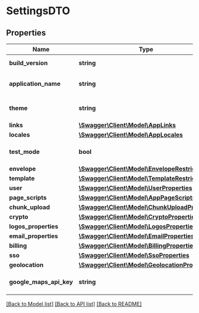 # SettingsDTO

## Properties
Name | Type | Description | Notes
------------ | ------------- | ------------- | -------------
**build_version** | **string** | The version of the build | [optional] 
**application_name** | **string** | The name of the platform | [optional] 
**theme** | **string** | The name of the UI theme | [optional] 
**links** | [**\Swagger\Client\Model\AppLinks**](AppLinks.md) |  | [optional] 
**locales** | [**\Swagger\Client\Model\AppLocales**](AppLocales.md) |  | [optional] 
**test_mode** | **bool** | Is Test Mode enabled? | [optional] 
**envelope** | [**\Swagger\Client\Model\EnvelopeRestrictions**](EnvelopeRestrictions.md) |  | [optional] 
**template** | [**\Swagger\Client\Model\TemplateRestriction**](TemplateRestriction.md) |  | [optional] 
**user** | [**\Swagger\Client\Model\UserProperties**](UserProperties.md) |  | [optional] 
**page_scripts** | [**\Swagger\Client\Model\AppPageScripts**](AppPageScripts.md) |  | [optional] 
**chunk_upload** | [**\Swagger\Client\Model\ChunkUploadProps**](ChunkUploadProps.md) |  | [optional] 
**crypto** | [**\Swagger\Client\Model\CryptoProperties**](CryptoProperties.md) |  | [optional] 
**logos_properties** | [**\Swagger\Client\Model\LogosProperties**](LogosProperties.md) |  | [optional] 
**email_properties** | [**\Swagger\Client\Model\EmailProperties**](EmailProperties.md) |  | [optional] 
**billing** | [**\Swagger\Client\Model\BillingProperties**](BillingProperties.md) |  | [optional] 
**sso** | [**\Swagger\Client\Model\SsoProperties**](SsoProperties.md) |  | [optional] 
**geolocation** | [**\Swagger\Client\Model\GeolocationProperties**](GeolocationProperties.md) |  | [optional] 
**google_maps_api_key** | **string** | Google maps api key | [optional] 

[[Back to Model list]](../../README.md#documentation-for-models) [[Back to API list]](../../README.md#documentation-for-api-endpoints) [[Back to README]](../../README.md)

